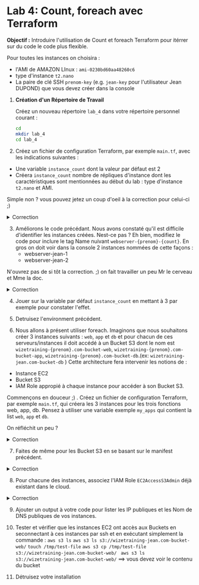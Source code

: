 # Lab 4: Count, foreach avec Terraform

**Objectif :** Introduire l'utilisation de  Count et foreach Terraform pour itérrer sur du code le code plus flexible.

Pour toutes les instances on choisira :
* l'AMI de AMAZON LInux : `ami-0230bd60aa48260c6`
* type d'instance `t2.nano`
* La paire de clé SSH `prenom-key` (e.g. `jean-key` pour l'utilisateur Jean DUPOND) que vous devez créer dans la console

1. **Création d'un Répertoire de Travail**

   Créez un nouveau répertoire `lab_4` dans votre répertoire personnel courant :

   ```bash
   cd
   mkdir lab_4
   cd lab_4
   ```

2. Créez un fichier de configuration Terraform, par exemple `main.tf`, avec les indications suivantes :
* Une variable  `instance_count` dont la valeur par défaut est 2
* Créera `instance_count` nombre de répliques d'instance dont les caractéristiques sont mentionnées au début du lab : type d'instance `t2.nano` et AMI.

Simple non ? vous pouvez jetez un coup d'oeil à la correction pour celui-ci ;)

<details><summary>Correction</summary>

    ```hcl
      provider "aws" {
        region = "us-east-1"
      }

      # Définissez le nombre d'instances EC2 à créer
      variable "instance_count" {
        default = 2
      }

      # Créez des instances EC2 en utilisant Count
      resource "aws_instance" "example" {

        count = var.instance_count        # La présence de count créera 2 répliques identique de cette instance dans le cloud

        ami           = "ami-0230bd60aa48260c6"
        instance_type = "t2.nano"
        key_name      = "mawaki-key" # Remplacez par votre nom de clé SSH
      }

    ```

</details>

3. Améliorons le code précédant. Nous avons constaté qu'il est difficile d'identifier les instances créées. Nest-ce pas ?
   Eh bien, modifiez le code pour inclure le tag Name nuivant `webserver-{prenom}-{count}`. En gros on doit voir dans la console 2 instances nommées de cette façons :
   - webserver-jean-1
   - webserver-jean-2

N'ouvrez pas de si tôt la correction. ;) on fait travailler un peu Mr le cerveau et Mme la doc.

<details><summary>Correction</summary>

    ```hcl

      provider "aws" {
        region = "us-east-1"
      }

      # Définissez le nombre d'instances EC2 à créer
      variable "instance_count" {
        default = 2
      }

      variable "tag_Name" {
      default     = "webserver-jean"                     # le Tag de notre instance
      description = "le nom donnée à notre instance"
    }

      # Créez des instances EC2 en utilisant Count
      resource "aws_instance" "example" {

        count = var.instance_count        # La présence de count créera 2 répliques identique de cette instance dans le cloud

        ami           = "ami-0230bd60aa48260c6"
        instance_type = "t2.micro"
        key_name      = "mawaki-key" # Remplacez par votre nom de clé SSH

        tags = {
          Name = "${var.tag_Name}-${count.index}"    # Incorporation du nom et de l'index dans le Tag
        }

      }

    ```

</details>


4. Jouer sur la variable par défaut `instance_count` en mettant à 3 par exemple pour constater l'effet.

5. Detruisez l'environment précédent.

6. Nous allons à présent utiliser foreach. Imaginons que nous souhaitons créer 3 instances suivants : `web`, `app` et `db` et pour chacun de ces serveurs/instances il doit accédé à un Bucket S3 dont le nom est `wizetraining-{prenom}.com-bucket-web`, `wizetraining-{prenom}.com-bucket-app`, `wizetraining-{prenom}.com-bucket-db`.(ex: `wizetraining-jean.com-bucket-db` ) Cette architecture fera intervenir les notions de :
- Instance EC2
- Bucket S3
- IAM Role appropié à chaque instance pour accéder à son Bucket S3.

Commençons en douceur ;) . Créez un fichier de configuration Terraform, par exemple `main.tf`, qui créera les 3 instances pour les trois fonctions web, app, db. Pensez à utiliser une variable exemple `my_apps` qui contient la list  `web`, `app` et `db`.

On réfléchit un peu ?


<details><summary>Correction</summary>

    ```hcl

      provider "aws" {
        region = "us-east-1"
      }

      # Définissez la varible
      variable "my_apps" {
        default = ["web", "app", "db"]
      }

      # Créez des instances EC2 en utilisant Count
      resource "aws_instance" "example" {

        for_each = toset(var.my_apps)         # Parcourir la liste      

        ami           = "ami-0230bd60aa48260c6"
        instance_type = "t2.micro"
        key_name      = "mawaki-key" # Remplacez par votre nom de clé SSH

        tags = {
          Name = each.key                    # Il prend pour chaque itérration la clé
        }

      }

    ```

</details>

7. Faites de même pour les Bucket S3 en se basant sur le manifest précédent. 

<details><summary>Correction</summary>

    ```hcl

      provider "aws" {
        region = "us-east-1"
      }

      # Définissez la varible
      variable "my_apps" {
        default = ["web", "app"]
      }

      # Créez des instances EC2 en utilisant Count
      resource "aws_instance" "example" {

        for_each = toset(var.my_apps)        

        ami           = "ami-0230bd60aa48260c6"
        instance_type = "t2.micro"
        key_name      = "mawaki-key" # Remplacez par votre nom de clé SSH

        tags = {
          Name = each.key
        }

      }

      # Créez des buckets S3 en utilisant Foreach
      resource "aws_s3_bucket" "example" {
        for_each = toset(var.my_apps)

        bucket = "wizetraining-jean.com-bucket-${each.key}"
      }
      
    ```

</details>

8. Pour chacune des instances, associez l'IAM Role `EC2AccessS3Admin` déjà existant dans le cloud.

<details><summary>Correction</summary>

    ```hcl
      provider "aws" {
        region = "us-east-1"
      }

      # Définissez la varible
      variable "my_apps" {
        default = ["web", "app"]
      }

      # Créez des instances EC2 en utilisant Count
      resource "aws_instance" "example" {

        for_each = toset(var.my_apps)        

        ami           = "ami-0230bd60aa48260c6"
        instance_type = "t2.micro"
        key_name      = "mawaki-key" # Remplacez par votre nom de clé SSH

        tags = {
          Name = each.key
        }

        iam_instance_profile = "EC2AccessS3Admin"

      }

      # Créez des buckets S3 en utilisant Foreach
      resource "aws_s3_bucket" "example" {
        for_each = toset(var.my_apps)

        bucket = "wizetraining-jean.com-bucket-${each.key}"
      }
    ```

</details>

9. Ajouter un output à votre code pour lister les IP publiques et les Nom de DNS publiques de vos instances.

10. Tester et vérifier que les instances EC2 ont accès aux Buckets en seconnectant à ces instances par ssh et en exécutant simplement la commande :
     `aws s3 ls`
     `aws s3 ls s3://wizetraining-jean.com-bucket-web/`
     `touch /tmp/test-file`
     `aws s3 cp /tmp/test-file s3://wizetraining-jean.com-bucket-web/ `
     `aws s3 ls s3://wizetraining-jean.com-bucket-web/` ==> vous devez voir le contenu du bucket


11. Détruisez votre installation